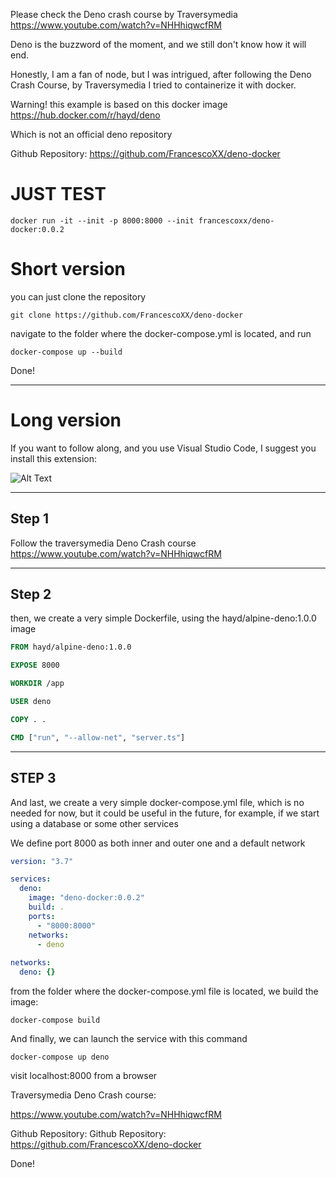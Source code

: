 Please check the Deno crash course by Traversymedia
https://www.youtube.com/watch?v=NHHhiqwcfRM

Deno is the buzzword of the moment, and we still don't know how it will end. 

Honestly, I am a fan of node, but I was intrigued, after following the Deno Crash Course, by Traversymedia I tried to containerize it with docker.

Warning!
this example is based on this docker image https://hub.docker.com/r/hayd/deno

Which is not an official deno repository

Github Repository: https://github.com/FrancescoXX/deno-docker

# JUST TEST
```
docker run -it --init -p 8000:8000 --init francescoxx/deno-docker:0.0.2
```

# Short version

you can just clone the repository
```
git clone https://github.com/FrancescoXX/deno-docker
```
navigate to the folder where the docker-compose.yml is located, and run
```
docker-compose up --build
```
Done!
___

# Long version

If you want to follow along, and you use Visual Studio Code, I suggest you install this extension:

![Alt Text](https://dev-to-uploads.s3.amazonaws.com/i/2wuaa3q9h7t683gymykz.png)
___

## Step 1
Follow the traversymedia Deno Crash course
https://www.youtube.com/watch?v=NHHhiqwcfRM

___
## Step 2
then, we create a very simple Dockerfile, using the hayd/alpine-deno:1.0.0 image
```dockerfile
FROM hayd/alpine-deno:1.0.0

EXPOSE 8000

WORKDIR /app

USER deno

COPY . .

CMD ["run", "--allow-net", "server.ts"]
```
___
## STEP 3

And last, we create a very simple docker-compose.yml file, which is no needed for now, but it could be useful in the future, for example, if we start using a database or some other services

We define port 8000 as both inner and outer one and a default network
```yaml
version: "3.7"

services:
  deno:
    image: "deno-docker:0.0.2"
    build: .
    ports:
      - "8000:8000"
    networks: 
      - deno
    
networks:
  deno: {}
```
from the folder where the docker-compose.yml file is located, we build the image:
```
docker-compose build
```

And finally, we can launch the service with this command
```
docker-compose up deno
```

visit localhost:8000 from a browser

Traversymedia Deno Crash course:

https://www.youtube.com/watch?v=NHHhiqwcfRM

Github Repository: Github Repository: https://github.com/FrancescoXX/deno-docker

Done!
